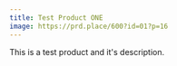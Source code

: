 ```yaml
---
title: Test Product ONE
image: https://prd.place/600?id=01?p=16
---
```


This is a test product and it's description.
